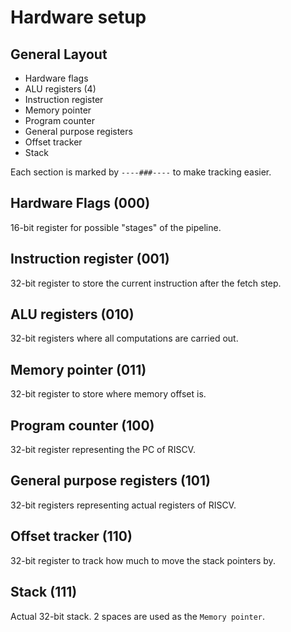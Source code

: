 # Hardware setup 

## General Layout

- Hardware flags
- ALU registers (4)
- Instruction register
- Memory pointer
- Program counter
- General purpose registers
- Offset tracker
- Stack

Each section is marked by `----###----` to make tracking easier.
## Hardware Flags (000)

16-bit register for possible "stages" of the pipeline.

## Instruction register (001)

32-bit register to store the current instruction after the fetch step. 


## ALU registers (010)

32-bit registers where all computations are carried out.

## Memory pointer (011)

32-bit register to store where memory offset is.

## Program counter (100)

32-bit register representing the PC of RISCV.

## General purpose registers (101)

32-bit registers representing actual registers of RISCV.

## Offset tracker (110)

32-bit register to track how much to move the stack pointers by.

## Stack (111)

Actual 32-bit stack. 2 spaces are used as the ``Memory pointer``.
